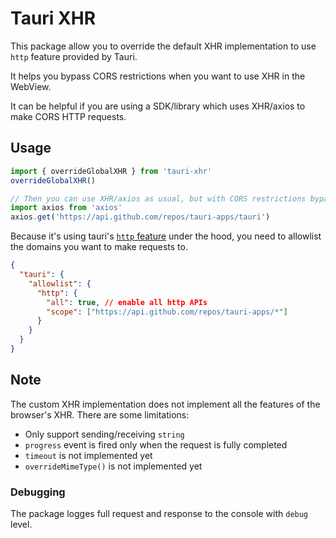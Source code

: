 # Tauri XHR

This package allow you to override the default XHR implementation to use `http` feature provided by Tauri.

It helps you bypass CORS restrictions when you want to use XHR in the WebView.

It can be helpful if you are using a SDK/library which uses XHR/axios to make CORS HTTP requests.

## Usage

```ts
import { overrideGlobalXHR } from 'tauri-xhr'
overrideGlobalXHR()

// Then you can use XHR/axios as usual, but with CORS restrictions bypassed
import axios from 'axios'
axios.get('https://api.github.com/repos/tauri-apps/tauri')
```

Because it's using tauri's [`http` feature](https://tauri.app/v1/api/js/http/) under the hood, you need to allowlist the domains you want to make requests to.

```json
{
  "tauri": {
    "allowlist": {
      "http": {
        "all": true, // enable all http APIs
        "scope": ["https://api.github.com/repos/tauri-apps/*"]
      }
    }
  }
}
```

## Note

The custom XHR implementation does not implement all the features of the browser's XHR. There are some limitations:

- Only support sending/receiving `string`
- `progress` event is fired only when the request is fully completed
- `timeout` is not implemented yet
- `overrideMimeType()` is not implemented yet

### Debugging

The package logges full request and response to the console with `debug` level.
